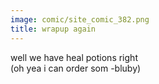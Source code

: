 ```yaml
---
image: comic/site_comic_382.png
title: wrapup again
---
```

well we have heal potions right  
(oh yea i can order som -bluby)
